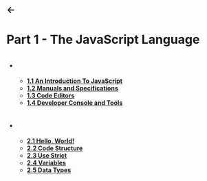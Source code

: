 ## <- <a href="../README.md" style="color: white">**Table of Contents**</a>

# **Part 1 - The JavaScript Language**

- ## <a href="./chapter-1/README.md" style="color: white">**Chapter 1: An Introduction**</a>
  - <a href="./chapter-1/1.1-intro-to-javascript.md">**1.1 An Introduction To JavaScript**</a>
  - <a href="./chapter-1/1.2-manuals-and-specifications.md">**1.2 Manuals and Specifications**
  - <a href="./chapter-1/1.3-code-editors.md">**1.3 Code Editors**</a>
  - <a href="./chapter-1/1.4-developer-console.md">**1.4 Developer Console and Tools**</a>
- ## <a href="./chapter-2/README.md" style="color: white">**Chapter 2: JavaScript Fundamentals**</a>
  - <a href="./chapter-2/2.1-hello-world.md">**2.1 Hello, World!**</a>
  - **[2.2 Code Structure](./chapter-2/2.2-code-structure.md)**
  - **[2.3 Use Strict](./chapter-2/2.3-use-strict.md)**
  - **[2.4 Variables](./chapter-2/2.4-variables.md)**
  - **[2.5 Data Types](./chapter-2/2.5-data-types.md)**
